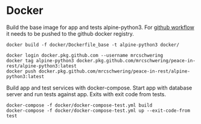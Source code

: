 # Docker

Build the base image for app and tests alpine-python3.
For [github workflow](../.github/workflow/) it needs to be pushed to
the github docker registry.

```
docker build -f docker/Dockerfile_base -t alpine-python3 docker/

docker login docker.pkg.github.com --username mrcschwering
docker tag alpine-python3 docker.pkg.github.com/mrcschwering/peace-in-rest/alpine-python3:latest
docker push docker.pkg.github.com/mrcschwering/peace-in-rest/alpine-python3:latest
```

Build app and test services with docker-compose.
Start app with database server and run tests against app.
Exits with exit code from tests.

```
docker-compose -f docker/docker-compose-test.yml build
docker-compose -f docker/docker-compose-test.yml up --exit-code-from test
```
